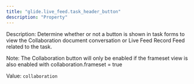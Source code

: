 ```yaml
---
title: "glide.live_feed.task_header_button"
description: "Property"
---
```


Description: Determine whether or not a button is shown in task forms to view the Collaboration document conversation or Live Feed Record Feed related to the task.

Note: The Collaboration button will only be enabled if the frameset view is also enabled with collaboration.frameset = true

Value: `collaboration`